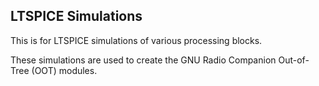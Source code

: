 <h2>LTSPICE Simulations</h2>
<p>This is for LTSPICE simulations of various processing blocks.</p>
<p>These simulations are used to create the GNU Radio Companion Out-of-Tree (OOT) modules.</p>
